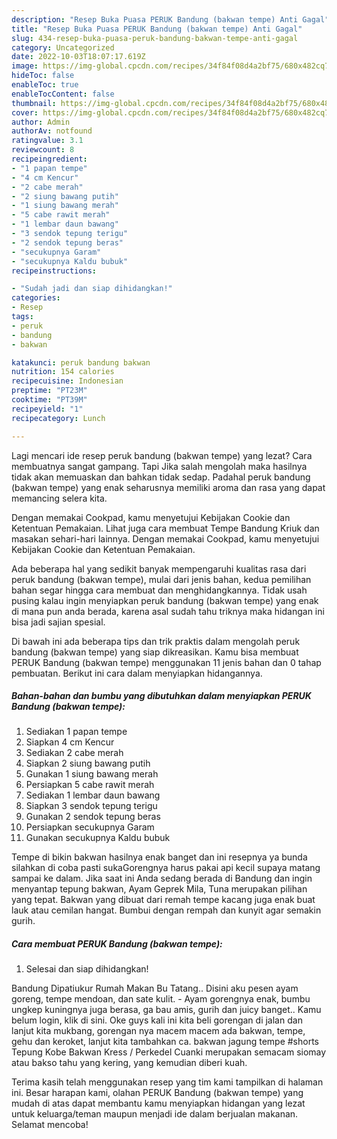 ```yaml
---
description: "Resep Buka Puasa PERUK Bandung (bakwan tempe) Anti Gagal"
title: "Resep Buka Puasa PERUK Bandung (bakwan tempe) Anti Gagal"
slug: 434-resep-buka-puasa-peruk-bandung-bakwan-tempe-anti-gagal
category: Uncategorized
date: 2022-10-03T18:07:17.619Z
image: https://img-global.cpcdn.com/recipes/34f84f08d4a2bf75/680x482cq70/peruk-bandung-bakwan-tempe-foto-resep-utama.jpg
hideToc: false
enableToc: true
enableTocContent: false
thumbnail: https://img-global.cpcdn.com/recipes/34f84f08d4a2bf75/680x482cq70/peruk-bandung-bakwan-tempe-foto-resep-utama.jpg
cover: https://img-global.cpcdn.com/recipes/34f84f08d4a2bf75/680x482cq70/peruk-bandung-bakwan-tempe-foto-resep-utama.jpg
author: Admin
authorAv: notfound
ratingvalue: 3.1
reviewcount: 8
recipeingredient:
- "1 papan tempe"
- "4 cm Kencur"
- "2 cabe merah"
- "2 siung bawang putih"
- "1 siung bawang merah"
- "5 cabe rawit merah"
- "1 lembar daun bawang"
- "3 sendok tepung terigu"
- "2 sendok tepung beras"
- "secukupnya Garam"
- "secukupnya Kaldu bubuk"
recipeinstructions:

- "Sudah jadi dan siap dihidangkan!"
categories:
- Resep
tags:
- peruk
- bandung
- bakwan

katakunci: peruk bandung bakwan 
nutrition: 154 calories
recipecuisine: Indonesian
preptime: "PT23M"
cooktime: "PT39M"
recipeyield: "1"
recipecategory: Lunch

---
```



Lagi mencari ide resep peruk bandung (bakwan tempe) yang lezat? Cara membuatnya sangat gampang. Tapi Jika salah mengolah maka hasilnya tidak akan memuaskan dan bahkan tidak sedap. Padahal peruk bandung (bakwan tempe) yang enak seharusnya memiliki aroma dan rasa yang dapat memancing selera kita.


Dengan memakai Cookpad, kamu menyetujui Kebijakan Cookie dan Ketentuan Pemakaian. Lihat juga cara membuat Tempe Bandung Kriuk dan masakan sehari-hari lainnya. Dengan memakai Cookpad, kamu menyetujui Kebijakan Cookie dan Ketentuan Pemakaian.

Ada beberapa hal yang sedikit banyak mempengaruhi kualitas rasa dari peruk bandung (bakwan tempe), mulai dari jenis bahan, kedua pemilihan bahan segar hingga cara membuat dan menghidangkannya. Tidak usah pusing kalau ingin menyiapkan peruk bandung (bakwan tempe) yang enak di mana pun anda berada, karena asal sudah tahu triknya maka hidangan ini bisa jadi sajian spesial.


Di bawah ini ada beberapa tips dan trik praktis dalam mengolah peruk bandung (bakwan tempe) yang siap dikreasikan. Kamu bisa membuat PERUK Bandung (bakwan tempe) menggunakan 11 jenis bahan dan 0 tahap pembuatan. Berikut ini cara dalam menyiapkan hidangannya.

<!--inarticleads1-->

##### Bahan-bahan dan bumbu yang dibutuhkan dalam menyiapkan PERUK Bandung (bakwan tempe):

1. Sediakan 1 papan tempe
1. Siapkan 4 cm Kencur
1. Sediakan 2 cabe merah
1. Siapkan 2 siung bawang putih
1. Gunakan 1 siung bawang merah
1. Persiapkan 5 cabe rawit merah
1. Sediakan 1 lembar daun bawang
1. Siapkan 3 sendok tepung terigu
1. Gunakan 2 sendok tepung beras
1. Persiapkan secukupnya Garam
1. Gunakan secukupnya Kaldu bubuk


Tempe di bikin bakwan hasilnya enak banget dan ini resepnya ya bunda silahkan di coba pasti sukaGorengnya harus pakai api kecil supaya matang sampai ke dalam. Jika saat ini Anda sedang berada di Bandung dan ingin menyantap tepung bakwan, Ayam Geprek Mila, Tuna merupakan pilihan yang tepat. Bakwan yang dibuat dari remah tempe kacang juga enak buat lauk atau cemilan hangat. Bumbui dengan rempah dan kunyit agar semakin gurih. 

<!--inarticleads2-->

##### Cara membuat PERUK Bandung (bakwan tempe):


1. Selesai dan siap dihidangkan!

Bandung Dipatiukur Rumah Makan Bu Tatang.. Disini aku pesen ayam goreng, tempe mendoan, dan sate kulit. - Ayam gorengnya enak, bumbu ungkep kuningnya juga berasa, ga bau amis, gurih dan juicy banget.. Kamu belum login, klik di sini. Oke guys kali ini kita beli gorengan di jalan dan lanjut kita mukbang, gorengan nya macem macem ada bakwan, tempe, gehu dan keroket, lanjut kita tambahkan ca. bakwan jagung tempe #shorts Tepung Kobe Bakwan Kress / Perkedel Cuanki merupakan semacam siomay atau bakso tahu yang kering, yang kemudian diberi kuah. 

Terima kasih telah menggunakan resep yang tim kami tampilkan di halaman ini. Besar harapan kami, olahan PERUK Bandung (bakwan tempe) yang mudah di atas dapat membantu kamu menyiapkan hidangan yang lezat untuk keluarga/teman maupun menjadi ide dalam berjualan makanan. Selamat mencoba!

